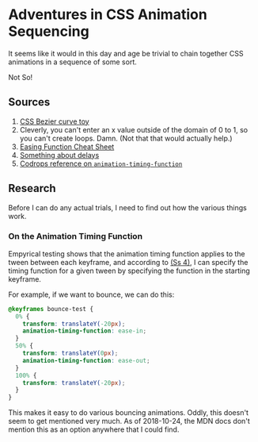 Adventures in CSS Animation Sequencing
======================================

It seems like it would in this day and age be trivial to chain together CSS animations in a sequence of some sort.

Not So!



## Sources

1. [CSS Bezier curve toy](http://cubic-bezier.com)
  1. Cleverly, you can't enter an x value outside of the domain of 0 to 1, so you can't create loops.  Damn.  (Not that that would actually help.)
2. [Easing Function Cheat Sheet](https://easings.net/)
3. [Something about delays](https://stackoverflow.com/questions/33004919/chaining-multiple-css-animations)
4. [Codrops reference on `animation-timing-function`](https://tympanus.net/codrops/css_reference/animation-timing-function/)



## Research

Before I can do any actual trials, I need to find out how the various things work.


### On the Animation Timing Function

Empyrical testing shows that the animation timing function applies to the tween between each keyframe, and according to [(Ss 4)](https://tympanus.net/codrops/css_reference/animation-timing-function/), I can specify the timing function for a given tween by specifying the function in the starting keyframe.

For example, if we want to bounce, we can do this:

```css
@keyframes bounce-test {
  0% {
    transform: translateY(-20px);
    animation-timing-function: ease-in;
  }
  50% {
    transform: translateY(0px);
    animation-timing-function: ease-out;
  }
  100% {
    transform: translateY(-20px);
  }
}
```

This makes it easy to do various bouncing animations.  Oddly, this doesn't seem to get mentioned very much.  As of 2018-10-24, the MDN docs don't mention this as an option anywhere that I could find.
